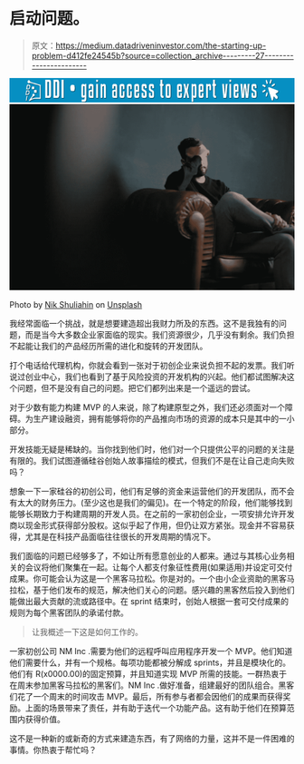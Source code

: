 # 启动问题。

> 原文：<https://medium.datadriveninvestor.com/the-starting-up-problem-d412fe24545b?source=collection_archive---------27----------------------->

[![](img/987cc4dc1d962804cb93efa0b2f93f33.png)](http://www.track.datadriveninvestor.com/1B9E)![](img/41bdf68930fdf9f5be1d925d58e83036.png)

Photo by [Nik Shuliahin](https://unsplash.com/photos/BuNWp1bL0nc?utm_source=unsplash&utm_medium=referral&utm_content=creditCopyText) on [Unsplash](https://unsplash.com/search/photos/problem?utm_source=unsplash&utm_medium=referral&utm_content=creditCopyText)

我经常面临一个挑战，就是想要建造超出我财力所及的东西。这不是我独有的问题，而是当今大多数企业家面临的现实。我们资源很少，几乎没有剩余。我们负担不起能让我们的产品经历所需的进化和旋转的开发团队。

打个电话给代理机构，你就会看到一张对于初创企业来说负担不起的发票。我们听说过创业中心，我们也看到了基于风险投资的开发机构的兴起。他们都试图解决这个问题，但不是没有自己的问题。把它们都列出来是一个遥远的尝试。

对于少数有能力构建 MVP 的人来说，除了构建原型之外，我们还必须面对一个障碍。为生产建设融资，拥有能够将你的产品推向市场的资源的成本只是其中的一小部分。

开发技能无疑是稀缺的。当你找到他们时，他们对一个只提供公平的问题的关注是有限的。我们试图遵循硅谷创始人故事描绘的模式，但我们不是在让自己走向失败吗？

想象一下一家硅谷的初创公司，他们有足够的资金来运营他们的开发团队，而不会有太大的财务压力。(至少这也是我们的偏见)。在一个特定的阶段，他们能够找到能够长期致力于构建周期的开发人员。在之前的一家初创企业，一项安排允许开发商以现金形式获得部分股权。这似乎起了作用，但仍让双方紧张。现金并不容易获得，尤其是在科技产品面临往往很长的开发周期的情况下。

我们面临的问题已经够多了，不如让所有愿意创业的人都来。通过与其核心业务相关的会议将他们聚集在一起。让每个人都支付象征性费用(如果适用)并设定可交付成果。你可能会认为这是一个黑客马拉松。你是对的。一个由小企业资助的黑客马拉松，基于他们发布的规范，解决他们关心的问题。感兴趣的黑客然后投入到他们能做出最大贡献的流或路径中。在 sprint 结束时，创始人根据一套可交付成果的规则为每个黑客团队的承诺付款。

> 让我概述一下这是如何工作的。

一家初创公司 NM Inc .需要为他们的远程呼叫应用程序开发一个 MVP。他们知道他们需要什么，并有一个规格。每项功能都被分解成 sprints，并且是模块化的。他们有 R(x0000.00)的固定预算，并且知道实现 MVP 所需的技能。一群热衷于在周末参加黑客马拉松的黑客们。NM Inc .做好准备，组建最好的团队组合。黑客们花了一个周末的时间攻击 MVP。最后，所有参与者都会因他们的成果而获得奖励。上面的场景带来了责任，并有助于迭代一个功能产品。这有助于他们在预算范围内获得价值。

这不是一种新的或新奇的方式来建造东西，有了网络的力量，这并不是一件困难的事情。你热衷于帮忙吗？